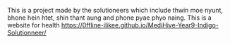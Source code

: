This is a project made by the solutioneers which include thwin moe nyunt, bhone hein htet, shin thant aung and phone pyae phyo naing. This is a website for health
https://0ffline-ilikee.github.io/MediHive-Year9-Indigo-Solutionneer/
